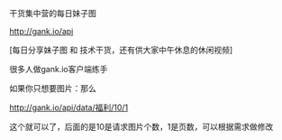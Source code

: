 干货集中营的每日妹子图

 http://gank.io/api 

[每日分享妹子图 和 技术干货，还有供大家中午休息的休闲视频]

很多人做gank.io客户端练手

如果你只想要图片：那么

http://gank.io/api/data/福利/10/1

这个就可以了，后面的是10是请求图片个数，1是页数，可以根据需求做修改
